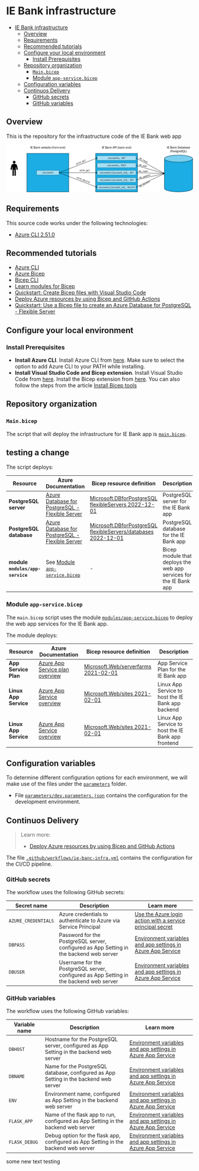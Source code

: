 # IE Bank infrastructure

- [IE Bank infrastructure](#ie-bank-infrastructure)
  - [Overview](#overview)
  - [Requirements](#requirements)
  - [Recommended tutorials](#recommended-tutorials)
  - [Configure your local environment](#configure-your-local-environment)
    - [Install Prerequisites](#install-prerequisites)
  - [Repository organization](#repository-organization)
    - [`Main.bicep`](#mainbicep)
    - [Module `app-service.bicep`](#module-app-servicebicep)
  - [Configuration variables](#configuration-variables)
  - [Continuos Delivery](#continuos-delivery)
    - [GitHub secrets](#github-secrets)
    - [GitHub variables](#github-variables)

## Overview

This is the repository for the infrastructure code of the IE Bank web app

![IE Bank app logical view](images/ie-bank-app.png)

## Requirements

This source code works under the following technologies:
- [Azure CLI 2.51.0](https://learn.microsoft.com/en-us/cli/azure/install-azure-cli)

## Recommended tutorials

- [Azure CLI](https://learn.microsoft.com/en-us/cli/azure/get-started-with-azure-cli)
- [Azure Bicep](https://learn.microsoft.com/en-us/azure/azure-resource-manager/bicep/overview?tabs=bicep)
- [Bicep CLI](https://learn.microsoft.com/en-us/azure/azure-resource-manager/bicep/bicep-cli)
- [Learn modules for Bicep](https://learn.microsoft.com/en-us/azure/azure-resource-manager/bicep/learn-bicep)
- [Quickstart: Create Bicep files with Visual Studio Code](https://learn.microsoft.com/en-us/azure/azure-resource-manager/bicep/quickstart-create-bicep-use-visual-studio-code?tabs=CLI)
- [Deploy Azure resources by using Bicep and GitHub Actions](https://learn.microsoft.com/en-us/training/paths/bicep-github-actions/)
- [Quickstart: Use a Bicep file to create an Azure Database for PostgreSQL - Flexible Server](https://learn.microsoft.com/en-us/azure/postgresql/flexible-server/quickstart-create-server-bicep?toc=%2Fazure%2Fazure-resource-manager%2Fbicep%2Ftoc.json&tabs=CLI)

## Configure your local environment

### Install Prerequisites

- **Install Azure CLI**. Install Azure CLI from [here](https://docs.microsoft.com/en-us/cli/azure/install-azure-cli). Make sure to select the option to add Azure CLI to your PATH while installing.
- **Install Visual Studio Code and Bicep extension**. Install Visual Studio Code from [here](https://code.visualstudio.com/download). Install the Bicep extension from [here](https://marketplace.visualstudio.com/items?itemName=ms-azuretools.vscode-bicep). You can also follow the steps from the article [Install Bicep tools](https://learn.microsoft.com/en-us/azure/azure-resource-manager/bicep/install#visual-studio-code-and-bicep-extension)

## Repository organization

### `Main.bicep`

The script that will deploy the infrastructure for IE Bank app is [`main.bicep`](main.bicep).

## testing a change

The script deploys:

Resource | Azure Documentation | Bicep resource definition | Description
--- | --- | --- | ---
**PostgreSQL server** | [Azure Database for PostgreSQL - Flexible Server](https://docs.microsoft.com/en-us/azure/postgresql/flexible-server/overview) | [Microsoft.DBforPostgreSQL flexibleServers 2022-12-01](https://learn.microsoft.com/en-us/azure/templates/microsoft.dbforpostgresql/2022-12-01/flexibleservers?pivots=deployment-language-bicep) | PostgreSQL server for the IE Bank app
**PostgreSQL database** | [Azure Database for PostgreSQL - Flexible Server](https://docs.microsoft.com/en-us/azure/postgresql/flexible-server/overview) | [Microsoft.DBforPostgreSQL flexibleServers/databases 2022-12-01](https://learn.microsoft.com/en-us/azure/templates/microsoft.dbforpostgresql/2022-12-01/flexibleservers/databases?pivots=deployment-language-bicep) | PostgreSQL database for the IE Bank app
**module `modules/app-service`** | See [Module `app-service.bicep`](#module-app-servicebicep) | - | Bicep module that deploys the web app services for the IE Bank app

### Module `app-service.bicep`

The `main.bicep` script uses the module [`modules/app-service.bicep`](.\modules\app-service.bicep) to deploy the web app services for the IE Bank app.

The module deploys:

Resource | Azure Documentation | Bicep resource definition | Description
--- | --- | --- | ---
**App Service Plan** | [Azure App Service plan overview](https://docs.microsoft.com/en-us/azure/app-service/overview-hosting-plans) | [Microsoft.Web/serverfarms 2021-02-01](https://docs.microsoft.com/en-us/azure/templates/microsoft.web/2021-03-01/serverfarms) | App Service Plan for the IE Bank app
**Linux App Service** | [Azure App Service overview](https://docs.microsoft.com/en-us/azure/app-service/overview) | [Microsoft.Web/sites 2021-02-01](https://docs.microsoft.com/en-us/azure/templates/microsoft.web/2021-03-01/sites) | Linux App Service to host the IE Bank app backend
**Linux App Service** | [Azure App Service overview](https://docs.microsoft.com/en-us/azure/app-service/overview) | [Microsoft.Web/sites 2021-02-01](https://docs.microsoft.com/en-us/azure/templates/microsoft.web/2021-03-01/sites) | Linux App Service to host the IE Bank app frontend

## Configuration variables

To determine different configuration options for each environment, we will make use of the files under the [`parameters`](./parameters/) folder.
- File [`parameters/dev.parameters.json`](./parameters/dev.parameters.json) contains the configuration for the development environment.

## Continuos Delivery

> Learn more: 
>- [Deploy Azure resources by using Bicep and GitHub Actions](https://learn.microsoft.com/en-us/training/paths/bicep-github-actions/)

The file [`.github/workflows/ie-banc-infra.yml`](.github\workflows\ie-bank-infra.yml) contains the configuration for the CI/CD pipeline.

### GitHub secrets

The workflow uses the following GitHub secrets:

Secret name | Description | Learn more
--- | --- | ---
`AZURE_CREDENTIALS` | Azure credentials to authenticate to Azure via Service Principal | [Use the Azure login action with a service principal secret](https://learn.microsoft.com/en-us/azure/developer/github/connect-from-azure?tabs=azure-portal%2Clinux#use-the-azure-login-action-with-a-service-principal-secret)
`DBPASS` | Password for the PostgreSQL server, configured as App Setting in the backend web server | [Environment variables and app settings in Azure App Service](https://learn.microsoft.com/en-us/azure/app-service/reference-app-settings?tabs=kudu%2Cdotnet)
`DBUSER` | Username for the PostgreSQL server, configured as App Setting in the backend web server | [Environment variables and app settings in Azure App Service](https://learn.microsoft.com/en-us/azure/app-service/reference-app-settings?tabs=kudu%2Cdotnet)

### GitHub variables

The workflow uses the following GitHub variables:

Variable name | Description | Learn more
--- | --- | ---
`DBHOST` | Hostname for the PostgreSQL server, configured as App Setting in the backend web server | [Environment variables and app settings in Azure App Service](https://learn.microsoft.com/en-us/azure/app-service/reference-app-settings?tabs=kudu%2Cdotnet)
`DBNAME` | Name for the PostgreSQL database, configured as App Setting in the backend web server | [Environment variables and app settings in Azure App Service](https://learn.microsoft.com/en-us/azure/app-service/reference-app-settings?tabs=kudu%2Cdotnet)
`ENV` | Environment name, configured as App Setting in the backend web server  | [Environment variables and app settings in Azure App Service](https://learn.microsoft.com/en-us/azure/app-service/reference-app-settings?tabs=kudu%2Cdotnet)
`FLASK_APP` | Name of the flask app to run, configured as App Setting in the backend web server  | [Environment variables and app settings in Azure App Service](https://learn.microsoft.com/en-us/azure/app-service/reference-app-settings?tabs=kudu%2Cdotnet)
`FLASK_DEBUG` | Debug option for the flask app, configured as App Setting in the backend web server  | [Environment variables and app settings in Azure App Service](https://learn.microsoft.com/en-us/azure/app-service/reference-app-settings?tabs=kudu%2Cdotnet)


some new text testing
